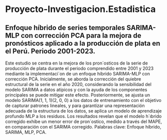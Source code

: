 # Proyecto-Investigacion.Estadistica


## **Enfoque híbrido de series temporales SARIMA-MLP con corrección PCA para la mejora de pronósticos aplicado a la producción de plata en el Perú. Periodo 2001-2023.**


Este estudio se centra en la mejora de los pron´osticos de la serie de producción de plata durante el periodo comprendido entre 2001 y 2023 mediante la implementaci´on de un
enfoque híbrido SARIMA-MLP con corrección PCA. Inicialmente, se aborda la corrección del quiebre estructural de la serie en el año 2020, considerando la sensibilidad del
modelo SARIMA a datos atípicos y con la ayuda de los componentes principales se puede
mitigar este efecto. Posteriormente, se ajusta un modelo SARIMA(1, 1, 1)(2, 0, 0) a los
datos de entrenamiento con el objetivo de capturar patrones lineales, y para garantizar una representación adecuada de la estructura de los datos, se aplica un modelo de
aprendizaje profundo MLP a los residuos. Los resultados revelan que el modelo h´ıbrido
corregido exhibe un menor error de pron´ostico, medido a través del MAPE, en comparación con el SARIMA corregido. Palabras clave: Enfoque híbrido, SARIMA, MLP, PCA.
